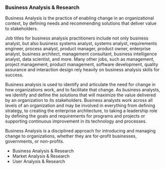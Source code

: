 ### Business Analysis & Research

Business Analysis is the practice of enabling change in an organizational context, by defining needs and recommending solutions that deliver value to stakeholders.

Job titles for business analysis practitioners include not only business analyst, but also business systems analyst, systems analyst, requirements engineer, process analyst, product manager, product owner, enterprise analyst, business architect, management consultant, business intelligence analyst, data scientist, and more. Many other jobs, such as management, project management, product management, software development, quality assurance and interaction design rely heavily on business analysis skills for success.

Business analysis is used to identify and articulate the need for change in how organizations work, and to facilitate that change. As business analysts, we identify and define the solutions that will maximize the value delivered by an organization to its stakeholders. Business analysts work across all levels of an organization and may be involved in everything from defining strategy, to creating the enterprise architecture, to taking a leadership role by defining the goals and requirements for programs and projects or supporting continuous improvement in its technology and processes.

Business Analysis is a disciplined approach for introducing and managing change to organizations, whether they are for-profit businesses, governments, or non-profits.


* Business Analysis & Research
* Market Analysis & Research
* User Analysis & Research